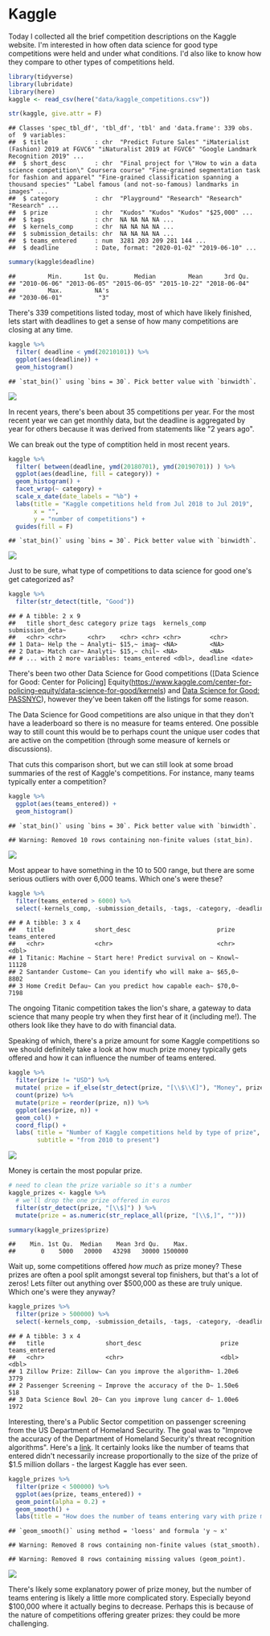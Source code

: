 
Kaggle
======

Today I collected all the brief competition descriptions on the Kaggle website. I'm interested in how often data science for good type competitions were held and under what conditions. I'd also like to know how they compare to other types of competitions held.

``` r
library(tidyverse)
library(lubridate)
library(here)
kaggle <- read_csv(here("data/kaggle_competitions.csv"))

str(kaggle, give.attr = F)
```

    ## Classes 'spec_tbl_df', 'tbl_df', 'tbl' and 'data.frame': 339 obs. of  9 variables:
    ##  $ title             : chr  "Predict Future Sales" "iMaterialist (Fashion) 2019 at FGVC6" "iNaturalist 2019 at FGVC6" "Google Landmark Recognition 2019" ...
    ##  $ short_desc        : chr  "Final project for \"How to win a data science competition\" Coursera course" "Fine-grained segmentation task for fashion and apparel" "Fine-grained classification spanning a thousand species" "Label famous (and not-so-famous) landmarks in images" ...
    ##  $ category          : chr  "Playground" "Research" "Research" "Research" ...
    ##  $ prize             : chr  "Kudos" "Kudos" "Kudos" "$25,000" ...
    ##  $ tags              : chr  NA NA NA NA ...
    ##  $ kernels_comp      : chr  NA NA NA NA ...
    ##  $ submission_details: chr  NA NA NA NA ...
    ##  $ teams_entered     : num  3281 203 209 281 144 ...
    ##  $ deadline          : Date, format: "2020-01-02" "2019-06-10" ...

``` r
summary(kaggle$deadline)
```

    ##         Min.      1st Qu.       Median         Mean      3rd Qu. 
    ## "2010-06-06" "2013-06-05" "2015-06-05" "2015-10-22" "2018-06-04" 
    ##         Max.         NA's 
    ## "2030-06-01"          "3"

There's 339 competitions listed today, most of which have likely finished, lets start with deadlines to get a sense of how many competitions are closing at any time.

``` r
kaggle %>% 
  filter( deadline < ymd(20210101)) %>% 
  ggplot(aes(deadline)) +
  geom_histogram()
```

    ## `stat_bin()` using `bins = 30`. Pick better value with `binwidth`.

![](README_files/figure-markdown_github/unnamed-chunk-2-1.png)

In recent years, there's been about 35 competitions per year. For the most recent year we can get monthly data, but the deadline is aggregated by year for others because it was derived from statements like "2 years ago".

We can break out the type of comptition held in most recent years.

``` r
kaggle %>% 
  filter( between(deadline, ymd(20180701), ymd(20190701)) ) %>% 
  ggplot(aes(deadline, fill = category)) +
  geom_histogram() +
  facet_wrap(~ category) +
  scale_x_date(date_labels = "%b") +
  labs(title = "Kaggle competitions held from Jul 2018 to Jul 2019", 
       x = "",
       y = "number of competitions") +
  guides(fill = F)
```

    ## `stat_bin()` using `bins = 30`. Pick better value with `binwidth`.

![](README_files/figure-markdown_github/unnamed-chunk-3-1.png)

Just to be sure, what type of competitions to data science for good one's get categorized as?

``` r
kaggle %>% 
  filter(str_detect(title, "Good"))
```

    ## # A tibble: 2 x 9
    ##   title short_desc category prize tags  kernels_comp submission_deta~
    ##   <chr> <chr>      <chr>    <chr> <chr> <chr>        <chr>           
    ## 1 Data~ Help the ~ Analyti~ $15,~ imag~ <NA>         <NA>            
    ## 2 Data~ Match car~ Analyti~ $15,~ chil~ <NA>         <NA>            
    ## # ... with 2 more variables: teams_entered <dbl>, deadline <date>

There's been two other Data Science for Good competitions (\[Data Science for Good: Center for Policing\] Equity(<https://www.kaggle.com/center-for-policing-equity/data-science-for-good/kernels>) and [Data Science for Good: PASSNYC](https://www.kaggle.com/passnyc/data-science-for-good/kernels)), however they've been taken off the listings for some reason.

The Data Science for Good competitions are also unique in that they don't have a leaderboard so there is no measure for teams entered. One possible way to still count this would be to perhaps count the unique user codes that are active on the competition (through some measure of kernels or discussions).

That cuts this comparison short, but we can still look at some broad summaries of the rest of Kaggle's competitions. For instance, many teams typically enter a competition?

``` r
kaggle %>% 
  ggplot(aes(teams_entered)) +
  geom_histogram()
```

    ## `stat_bin()` using `bins = 30`. Pick better value with `binwidth`.

    ## Warning: Removed 10 rows containing non-finite values (stat_bin).

![](README_files/figure-markdown_github/unnamed-chunk-5-1.png)

Most appear to have something in the 10 to 500 range, but there are some serious outliers with over 6,000 teams. Which one's were these?

``` r
kaggle %>% 
  filter(teams_entered > 6000) %>% 
  select(-kernels_comp, -submission_details, -tags, -category, -deadline)
```

    ## # A tibble: 3 x 4
    ##   title              short_desc                        prize  teams_entered
    ##   <chr>              <chr>                             <chr>          <dbl>
    ## 1 Titanic: Machine ~ Start here! Predict survival on ~ Knowl~         11128
    ## 2 Santander Custome~ Can you identify who will make a~ $65,0~          8802
    ## 3 Home Credit Defau~ Can you predict how capable each~ $70,0~          7198

The ongoing Titanic competition takes the lion's share, a gateway to data science that many people try when they first hear of it (including me!). The others look like they have to do with financial data.

Speaking of which, there's a prize amount for some Kaggle competitions so we should definitely take a look at how much prize money typically gets offered and how it can influence the number of teams entered.

``` r
kaggle %>% 
  filter(prize != "USD") %>% 
  mutate( prize = if_else(str_detect(prize, "[\\$\\€]"), "Money", prize)) %>% 
  count(prize) %>% 
  mutate(prize = reorder(prize, n)) %>% 
  ggplot(aes(prize, n)) +
  geom_col() +
  coord_flip() +
  labs( title = "Number of Kaggle competitions held by type of prize",
        subtitle = "from 2010 to present")
```

![](README_files/figure-markdown_github/unnamed-chunk-7-1.png)

Money is certain the most popular prize.

``` r
# need to clean the prize variable so it's a number
kaggle_prizes <- kaggle %>%
  # we'll drop the one prize offered in euros
  filter(str_detect(prize, "[\\$]") ) %>% 
  mutate(prize = as.numeric(str_replace_all(prize, "[\\$,]", "")))

summary(kaggle_prizes$prize)
```

    ##    Min. 1st Qu.  Median    Mean 3rd Qu.    Max. 
    ##       0    5000   20000   43298   30000 1500000

Wait up, some competitions offered *how much* as prize money? These prizes are often a pool split amongst several top finishers, but that's a lot of zeros! Lets filter out anything over $500,000 as these are truly unique. Which one's were they anyway?

``` r
kaggle_prizes %>% 
  filter(prize > 500000) %>% 
  select(-kernels_comp, -submission_details, -tags, -category, -deadline)
```

    ## # A tibble: 3 x 4
    ##   title                 short_desc                      prize teams_entered
    ##   <chr>                 <chr>                           <dbl>         <dbl>
    ## 1 Zillow Prize: Zillow~ Can you improve the algorithm~ 1.20e6          3779
    ## 2 Passenger Screening ~ Improve the accuracy of the D~ 1.50e6           518
    ## 3 Data Science Bowl 20~ Can you improve lung cancer d~ 1.00e6          1972

Interesting, there's a Public Sector competition on passenger screening from the US Department of Homeland Security. The goal was to "Improve the accuracy of the Department of Homeland Security's threat recognition algorithms". Here's a [link](https://www.kaggle.com/c/passenger-screening-algorithm-challenge). It certainly looks like the number of teams that entered didn't necessarily increase proportionally to the size of the prize of $1.5 million dollars - the largest Kaggle has ever seen.

``` r
kaggle_prizes %>% 
  filter(prize < 500000) %>% 
  ggplot(aes(prize, teams_entered)) +
  geom_point(alpha = 0.2) +
  geom_smooth() +
  labs(title = "How does the number of teams entering vary with prize money?")
```

    ## `geom_smooth()` using method = 'loess' and formula 'y ~ x'

    ## Warning: Removed 8 rows containing non-finite values (stat_smooth).

    ## Warning: Removed 8 rows containing missing values (geom_point).

![](README_files/figure-markdown_github/unnamed-chunk-10-1.png)

There's likely some explanatory power of prize money, but the number of teams entering is likely a little more complicated story. Especially beyond $100,000 where it actually begins to decrease. Perhaps this is because of the nature of competitions offering greater prizes: they could be more challenging.
